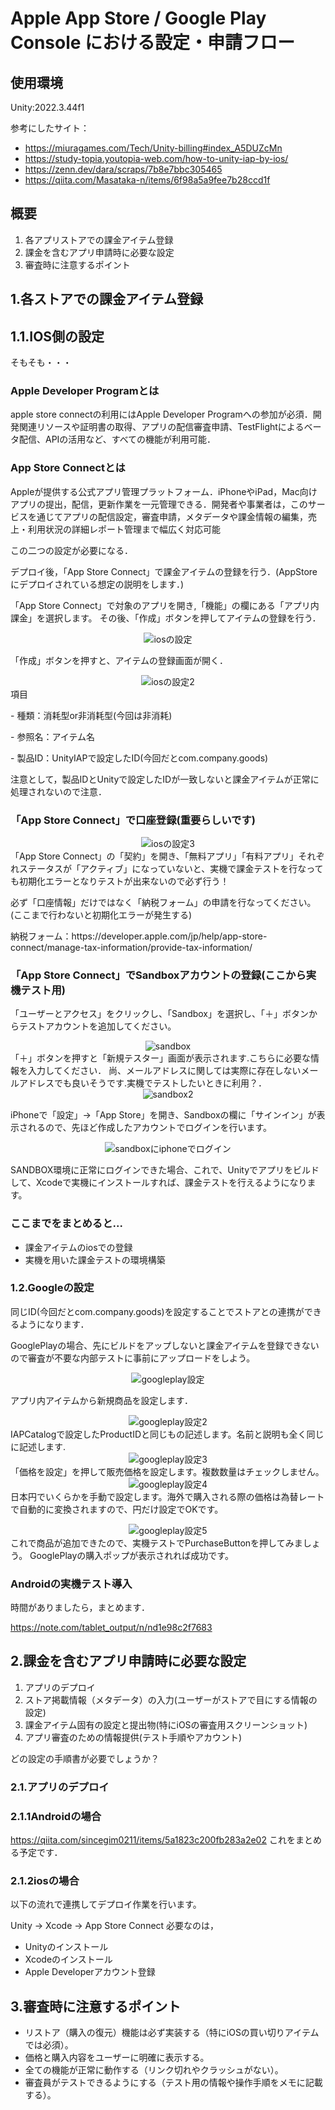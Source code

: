 # Apple App Store / Google Play Console における設定・申請フロー<p>
## 使用環境
Unity:2022.3.44f1<p>
参考にしたサイト：
- https://miuragames.com/Tech/Unity-billing#index_A5DUZcMn
- https://study-topia.youtopia-web.com/how-to-unity-iap-by-ios/
- https://zenn.dev/dara/scraps/7b8e7bbc305465
- https://qiita.com/Masataka-n/items/6f98a5a9fee7b28ccd1f

## 概要
1. 各アプリストアでの課金アイテム登録
2. 課金を含むアプリ申請時に必要な設定
3. 審査時に注意するポイント

## 1.各ストアでの課金アイテム登録
## 1.1.IOS側の設定
そもそも・・・<p>

### Apple Developer Programとは
apple store connectの利用にはApple Developer Programへの参加が必須．開発関連リソースや証明書の取得、アプリの配信審査申請、TestFlightによるベータ配信、APIの活用など、すべての機能が利用可能．<p>
### App Store Connectとは
Appleが提供する公式アプリ管理プラットフォーム．iPhoneやiPad，Mac向けアプリの提出，配信，更新作業を一元管理できる．開発者や事業者は，このサービスを通じてアプリの配信設定，審査申請，メタデータや課金情報の編集，売上・利用状況の詳細レポート管理まで幅広く対応可能<p>

この二つの設定が必要になる．<p>

デプロイ後，「App Store Connect」で課金アイテムの登録を行う．(AppStoreにデプロイされている想定の説明をします．)<P>
「App Store Connect」で対象のアプリを開き,「機能」の欄にある「アプリ内課金」を選択します。
その後、「作成」ボタンを押してアイテムの登録を行う．<p>
<div align="center">
  <img src="images/billingimages/1.png" alt="iosの設定">
</div>

「作成」ボタンを押すと、アイテムの登録画面が開く．
<div align="center">
  <img src="images/billingimages/2.png" alt="iosの設定2">
</div>
項目<p>
- 種類：消耗型or非消耗型(今回は非消耗)<p>
- 参照名：アイテム名<p>
- 製品ID：UnityIAPで設定したID(今回だとcom.company.goods)<p>

注意として，製品IDとUnityで設定したIDが一致しないと課金アイテムが正常に処理されないので注意．

### 「App Store Connect」で口座登録(重要らしいです)
<div align="center">
  <img src="images/billingimages/3.png" alt="iosの設定3">
</div>
「App Store Connect」の「契約」を開き、「無料アプリ」「有料アプリ」それぞれステータスが「アクティブ」になっていないと、実機で課金テストを行なっても初期化エラーとなりテストが出来ないので必ず行う！<p>
必ず「口座情報」だけではなく「納税フォーム」の申請を行なってください。(ここまで行わないと初期化エラーが発生する)<p>
納税フォーム：https://developer.apple.com/jp/help/app-store-connect/manage-tax-information/provide-tax-information/<p>

### 「App Store Connect」でSandboxアカウントの登録(ここから実機テスト用)
「ユーザーとアクセス」をクリックし、「Sandbox」を選択し、「＋」ボタンからテストアカウントを追加してください。<p>
<div align="center">
  <img src="images/billingimages/4.png" alt="sandbox">
</div>
「＋」ボタンを押すと「新規テスター」画面が表示されます.こちらに必要な情報を入力してください．
尚、メールアドレスに関しては実際に存在しないメールアドレスでも良いそうです.実機でテストしたいときに利用？．
<div align="center">
  <img src="images/billingimages/5.png" alt="sandbox2">
</div>

iPhoneで「設定」→「App Store」を開き、Sandboxの欄に「サインイン」が表示されるので、先ほど作成したアカウントでログインを行います。<p>

<div align="center">
  <img src="images/billingimages/6.png" alt="sandboxにiphoneでログイン">
</div>

SANDBOX環境に正常にログインできた場合、これで、Unityでアプリをビルドして、Xcodeで実機にインストールすれば、課金テストを行えるようになります。<p>

### ここまでをまとめると...
- 課金アイテムのiosでの登録
- 実機を用いた課金テストの環境構築

### 1.2.Googleの設定
同じID(今回だとcom.company.goods)を設定することでストアとの連携ができるようになります．<p>
GooglePlayの場合、先にビルドをアップしないと課金アイテムを登録できないので審査が不要な内部テストに事前にアップロードをしよう。<p>
<div align="center">
  <img src="images/billingimages/7.png" alt="googleplay設定">
</div>

アプリ内アイテムから新規商品を設定します．<p>
<div align="center">
  <img src="images/billingimages/8.png" alt="googleplay設定2">
</div>
IAPCatalogで設定したProductIDと同じもの記述します。名前と説明も全く同じに記述します.
<div align="center">
  <img src="images/billingimages/9.png" alt="googleplay設定3">
</div>
「価格を設定」を押して販売価格を設定します。複数数量はチェックしません。
<div align="center">
  <img src="images/billingimages/10.png" alt="googleplay設定4">
</div>
日本円でいくらかを手動で設定します。海外で購入される際の価格は為替レートで自動的に変換されますので、円だけ設定でOKです。<p>
<div align="center">
  <img src="images/billingimages/11.png" alt="googleplay設定5">
</div>
これで商品が追加できたので、実機テストでPurchaseButtonを押してみましょう。
GooglePlayの購入ポップが表示されれば成功です。

### Androidの実機テスト導入
時間がありましたら，まとめます．<p>
https://note.com/tablet_output/n/nd1e98c2f7683


## 2.課金を含むアプリ申請時に必要な設定
1. アプリのデプロイ
2. ストア掲載情報（メタデータ）の入力(ユーザーがストアで目にする情報の設定)
3. 課金アイテム固有の設定と提出物(特にiOSの審査用スクリーンショット)
4. アプリ審査のための情報提供(テスト手順やアカウント)

どの設定の手順書が必要でしょうか？

### 2.1.アプリのデプロイ
### 2.1.1Androidの場合
https://qiita.com/sincegim0211/items/5a1823c200fb283a2e02
これをまとめる予定です．

### 2.1.2iosの場合
以下の流れで連携してデプロイ作業を行います。<p>
Unity → Xcode → App Store Connect
必要なのは，
- Unityのインストール
- Xcodeのインストール
- Apple Developerアカウント登録

## 3.審査時に注意するポイント
- リストア（購入の復元）機能は必ず実装する（特にiOSの買い切りアイテムでは必須）。
- 価格と購入内容をユーザーに明確に表示する。
- 全ての機能が正常に動作する（リンク切れやクラッシュがない）。
- 審査員がテストできるようにする（テスト用の情報や操作手順をメモに記載する）。

